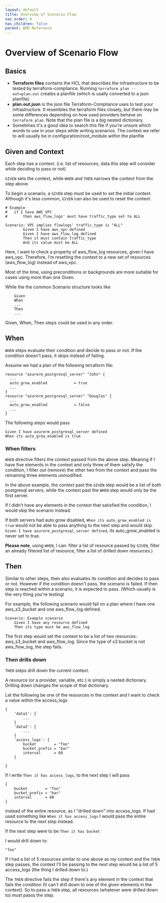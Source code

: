 ```yaml
---
layout: default
title: Overview of Scenario Flow
nav_order: 0
has_children: false
parent: BDD Reference
---
```

# Overview of Scenario Flow

## Basics

* __Terraform files__  contains the HCL that describes the infrastructure to be tested by terraform-compliance. Running `terraform plan --out=plan.out` creates a planfile (which is usally converted to a json planfile).
* __plan.out.json__ is the json file Terraform-Compliance uses to test your infrastructure. It resembles the terraform files closely, but there may be some differences depending on how used providers behave on `terraform plan`. Note that the plan file is a big nested dictionary. 
* Sometimes it's a good idea to search this file if you're unsure which words to use in your steps while writing scenarios. The context we refer to will usually be in configuration/root_module within the planfile

## Given and Context
Each step has a context. (i.e. list of resources, data this step will consider while deciding to pass or not) 

`GIVEN` sets the context, while `WHEN` and `THEN` narrows the context from the step above.

To begin a scenario, a `GIVEN` step must be used to set the initial context. Although it's less common, `GIVEN` can also be used to reset the context.

```
# Example 
#	if I have AWS VPC
#		then aws_flow_logs' must have traffic_type set to ALL

Scenario: VPC implies flowlogs' traffic_type is "ALL"
		Given I have aws_vpc defined
		Given I have aws_flow_log defined
		Then it must contain traffic_type
		And its value must be ALL
```
Here, I want to check a property of aws_flow_log resources, given I have aws_vpc. Therefore, I'm resetting the context to a new set of resources (aws_flow_log) instead of aws_vpc.

Most of the time, using preconditions or backgrounds are more suitable for cases using more than one Given.

While the the common Scenario structure looks like
```
    Given
    When
    ...
    Then
    ...
```

Given, When, Then steps could be used in any order.


## When
`WHEN` steps evaluate their condition and decide to pass or not. If the condition doesn't pass, it skips instead of failing.

Assume we had a plan of the following terraform file:
``` 
resource "azurerm_postgresql_server" "John" {
  ...
  auto_grow_enabled            = true
  ...
}
resource "azurerm_postgresql_server" "Douglas" {
  ...
  auto_grow_enabled            = false
  ...
}
```
The following steps would pass
```
Given I have azurerm_postgresql_server defined
When its auto_grow_enabled is true
```

### When filters
`WHEN` directive filters the context passed from the above step. Meaning if I have five elements in the context and only three of them satisfy the condition, I filter out (remove) the other two from the context and pass the remaining three elements unmodified.

In the above example, the context past the `GIVEN` step would be a list of both postgresql servers, while the context past the `WHEN` step would only be the first server.


If I didn't have any elements in the context that satisfied the condition, I would skip the scenario instead. 

If both servers had auto grow disabled, `When its auto_grow_enabled is true` would not be able to pass anything to the next step and would skip. `Given I have azurerm_postgresql_server defined`, its auto_grow_enabled is never set to true.

__Please note__, using `WHEN`, I can: filter a list of resource passed by `GIVEN`, filter an already filtered list of resource, filter a list of drilled down resources.)

## Then 
Similar to other steps, then also evaluates its condition and decides to pass or not. However if the condition doesn't pass, the scenario is failed. If then step is reached within a scenario, it is expected to pass. (Which usually is the very thing you're testing)

For example, the following scenario would fail on a plan where I have one aws_s3_bucket and one aws_flow_log defined.
``` 
Scenario: Example scenario
    Given I have any resource defined
	Then its type must be aws_flow_log
```
The first step would set the context to be a list of two resources: aws_s3_bucket and aws_flow_log. Since the type of s3 bucket is not aws_flow_log, the step fails.


### Then drills down
`THEN` steps drill down the current context.

A resource (or a provider, variable, etc.) is simply a nested dictionary. Drilling down changes the scope of that dictionary.


Let the following be one of the resources in the context and I want to check a value within the access_logs
``` 
{
	'data1': {
		...
	}
	'data2': {
		...
	}
	'access_logs': {
		bucket        = "foo"
	    bucket_prefix = "bar"
	    interval      = 60
	}

}
```
If I write `Then it has access_logs`, to the next step I will pass
```
{
	bucket        = "foo"
    bucket_prefix = "bar"
    interval      = 60
}
```
instead of the entire resource, as I "drilled down" into access_logs. If had used something like `When it has access_logs` I would pass the entire resource to the next step instead.

If the next step were to be `Then it has bucket`

I would drill down to:
```
"foo"
```

If I had a list of 5 resources similar to one above as my context and the `THEN` step passes, the context I'll be passing to the next step would be a list of 5 access_logs (the thing I drilled down to.)

The `THEN` directive fails the step if there's any element in the context that fails the condition (It can't drill down to one of the given elements in the context). So to pass a `THEN` step, all resources (whatever were drilled down to) must passs the step.

